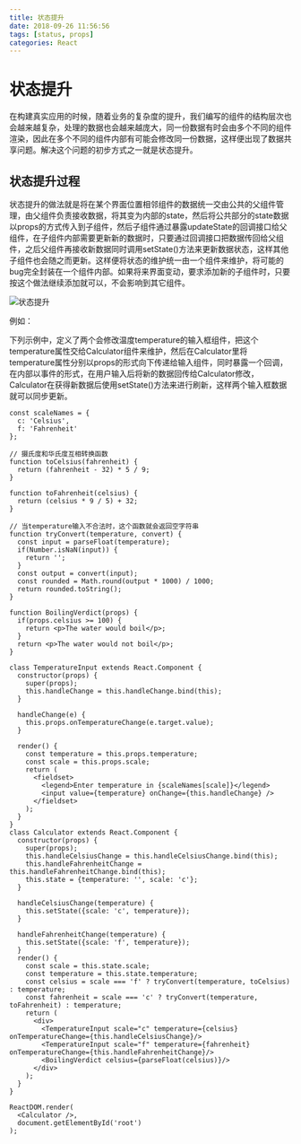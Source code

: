 ```yaml
---
title: 状态提升
date: 2018-09-26 11:56:56
tags: [status, props]
categories: React
---
```


# 状态提升

在构建真实应用的时候，随着业务的复杂度的提升，我们编写的组件的结构层次也会越来越复杂，处理的数据也会越来越庞大，同一份数据有时会由多个不同的组件渲染，因此在多个不同的组件内部有可能会修改同一份数据，这样便出现了数据共享问题。解决这个问题的初步方式之一就是状态提升。

## 状态提升过程

状态提升的做法就是将在某个界面位置相邻组件的数据统一交由公共的父组件管理，由父组件负责接收数据，将其变为内部的state，然后将公共部分的state数据以props的方式传入到子组件，然后子组件通过暴露updateState的回调接口给父组件，在子组件内部需要更新新的数据时，只要通过回调接口把数据传回给父组件，之后父组件再接收新数据同时调用setState()方法来更新数据状态，这样其他子组件也会随之而更新。这样便将状态的维护统一由一个组件来维护，将可能的bug完全封装在一个组件内部。如果将来界面变动，要求添加新的子组件时，只要按这个做法继续添加就可以，不会影响到其它组件。

![状态提升](http://p1cjg886l.bkt.clouddn.com/status.png)



例如：

下列示例中，定义了两个会修改温度temperature的输入框组件，把这个temperature属性交给Calculator组件来维护，然后在Calculator里将temperature属性分别以props的形式向下传递给输入组件，同时暴露一个回调，在内部以事件的形式，在用户输入后将新的数据回传给Calculator修改，Calculator在获得新数据后使用setState()方法来进行刷新，这样两个输入框数据就可以同步更新。

```react
const scaleNames = {
  c: 'Celsius',
  f: 'Fahrenheit'
};
 
// 摄氏度和华氏度互相转换函数
function toCelsius(fahrenheit) {
  return (fahrenheit - 32) * 5 / 9;
}
 
function toFahrenheit(celsius) {
  return (celsius * 9 / 5) + 32;
}
 
// 当temperature输入不合法时，这个函数就会返回空字符串
function tryConvert(temperature, convert) {
  const input = parseFloat(temperature);
  if(Number.isNaN(input)) {
    return '';
  }
  const output = convert(input);
  const rounded = Math.round(output * 1000) / 1000;
  return rounded.toString();
}
 
function BoilingVerdict(props) {
  if(props.celsius >= 100) {
    return <p>The water would boil</p>;
  }
  return <p>The water would not boil</p>;
}
 
class TemperatureInput extends React.Component {
  constructor(props) {
    super(props);
    this.handleChange = this.handleChange.bind(this);
  }
 
  handleChange(e) {
    this.props.onTemperatureChange(e.target.value);
  }
 
  render() {
    const temperature = this.props.temperature;
    const scale = this.props.scale;
    return (
      <fieldset>
        <legend>Enter temperature in {scaleNames[scale]}</legend>
        <input value={temperature} onChange={this.handleChange} />
      </fieldset>
    );
  }
}
class Calculator extends React.Component {
  constructor(props) {
    super(props);
    this.handleCelsiusChange = this.handleCelsiusChange.bind(this);
    this.handleFahrenheitChange = this.handleFahrenheitChange.bind(this);
    this.state = {temperature: '', scale: 'c'};
  }
   
  handleCelsiusChange(temperature) {
    this.setState({scale: 'c', temperature});
  }
 
  handleFahrenheitChange(temperature) {
    this.setState({scale: 'f', temperature});
  }
  render() {
    const scale = this.state.scale;
    const temperature = this.state.temperature;
    const celsius = scale === 'f' ? tryConvert(temperature, toCelsius) : temperature;
    const fahrenheit = scale === 'c' ? tryConvert(temperature, toFahrenheit) : temperature;
    return (
      <div>
        <TemperatureInput scale="c" temperature={celsius} onTemperatureChange={this.handleCelsiusChange}/>
        <TemperatureInput scale="f" temperature={fahrenheit} onTemperatureChange={this.handleFahrenheitChange}/>
        <BoilingVerdict celsius={parseFloat(celsius)}/>
      </div>
    );
  }
}
 
ReactDOM.render(
  <Calculator />,
  document.getElementById('root')
);
```

